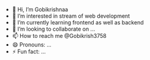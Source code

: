 - 👋 Hi, I’m Gobikrishnaa 
- 👀 I’m interested in stream of web development
- 🌱 I’m currently learning frontend as well as backend
- 💞️ I’m looking to collaborate on ...
- 📫 How to reach me @Gobikrish3758
- 😄 Pronouns: ...
- ⚡ Fun fact: ...

<!---
GobiKrish3758/GobiKrish3758 is a ✨ special ✨ repository because its `README.md` (this file) appears on your GitHub profile.
You can click the Preview link to take a look at your changes.
--->
